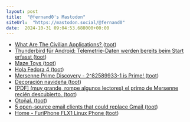 ```yaml
---
layout: post
title:  "@fernand0's Mastodon"
siteUrl:  "https://mastodon.social/@fernand0"
date:  2024-10-31 09:04:53.688000+00:00
---
```

*  [What Are The Civilian Applications? ](https://interconnected.org/home/2024/10/24/sou) ([toot](https://mastodon.social/@fernand0/113401232994301363))
*  [Thunderbird für Android: Telemetrie-Daten werden bereits beim Start erfasst ](https://www.kuketz-blog.de/thunderbird-fuer-android-telemetrie-daten-werden-bereits-beim-start-erfasst) ([toot](https://mastodon.social/@fernand0/113400414030600881))
*  [Maze Toys ](https://maze.toys) ([toot](https://mastodon.social/@fernand0/113399643155085109))
*  [Hola Fedora 4 ](https://mastodon.social/@fernand0/113397976188007865) ([toot](https://mastodon.social/@fernand0/113397976188007865))
*  [Mersenne Prime Discovery - 2^82589933-1 is Prime! ](https://www.mersenne.org/primes/?press=M8258993) ([toot](https://mastodon.social/@fernand0/113397743258473536))
*  [Decoración navideña ](https://www.flickr.com/photos/fernand0/54079049257) ([toot](https://mastodon.social/@fernand0/113397610898177697))
*  [[PDF] (muy grande, rompe algunos lectores) el primo de Mersenne recién descubierto.   ](https://www.maths.tcd.ie/~dwmalone/bigprimeOct2024.pdf) ([toot](https://mastodon.social/@fernand0/113397536086981019))
*  [Otoñal. ](https://avecesunafoto.wordpress.com/2024/10/30/otonal) ([toot](https://mastodon.social/@fernand0/113397491927581852))
*  [5 open-source email clients that could replace Gmail ](https://www.xda-developers.com/open-source-email-clients-that-could-replace-gmail) ([toot](https://mastodon.social/@fernand0/113397275758290939))
*  [Home - FuriPhone FLX1 Linux Phone ](https://furilabs.com) ([toot](https://mastodon.social/@fernand0/113397011116538814))
